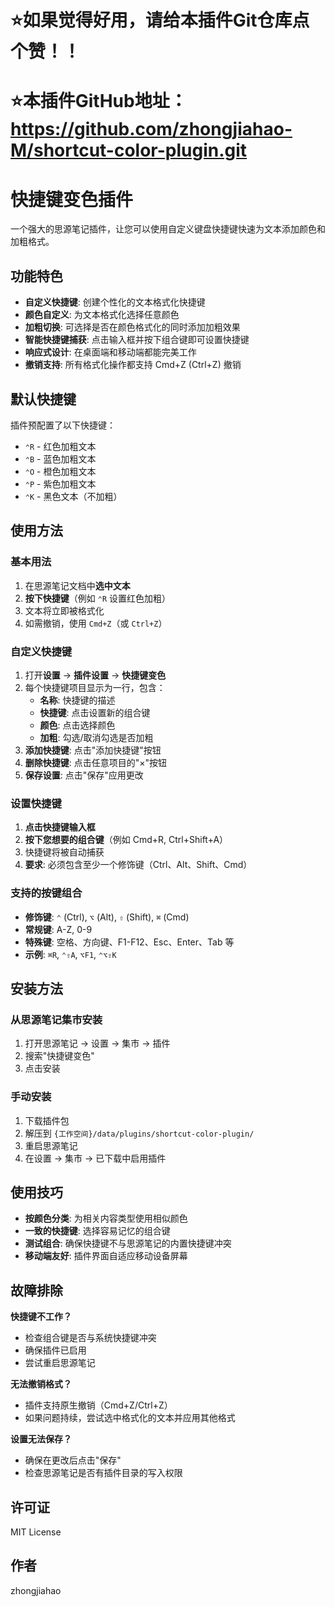 # ⭐如果觉得好用，请给本插件Git仓库点个赞！！
# ⭐本插件GitHub地址：https://github.com/zhongjiahao-M/shortcut-color-plugin.git
# 快捷键变色插件

一个强大的思源笔记插件，让您可以使用自定义键盘快捷键快速为文本添加颜色和加粗格式。

## 功能特色

- **自定义快捷键**: 创建个性化的文本格式化快捷键
- **颜色自定义**: 为文本格式化选择任意颜色
- **加粗切换**: 可选择是否在颜色格式化的同时添加加粗效果
- **智能快捷键捕获**: 点击输入框并按下组合键即可设置快捷键
- **响应式设计**: 在桌面端和移动端都能完美工作
- **撤销支持**: 所有格式化操作都支持 Cmd+Z (Ctrl+Z) 撤销

## 默认快捷键

插件预配置了以下快捷键：

- `⌃R` - 红色加粗文本
- `⌃B` - 蓝色加粗文本  
- `⌃O` - 橙色加粗文本
- `⌃P` - 紫色加粗文本
- `⌃K` - 黑色文本（不加粗）

## 使用方法

### 基本用法

1. 在思源笔记文档中**选中文本**
2. **按下快捷键**（例如 `⌃R` 设置红色加粗）
3. 文本将立即被格式化
4. 如需撤销，使用 `Cmd+Z`（或 `Ctrl+Z`）

### 自定义快捷键

1. 打开**设置** → **插件设置** → **快捷键变色**
2. 每个快捷键项目显示为一行，包含：
   - **名称**: 快捷键的描述
   - **快捷键**: 点击设置新的组合键
   - **颜色**: 点击选择颜色
   - **加粗**: 勾选/取消勾选是否加粗
3. **添加快捷键**: 点击"添加快捷键"按钮
4. **删除快捷键**: 点击任意项目的"×"按钮
5. **保存设置**: 点击"保存"应用更改

### 设置快捷键

1. **点击快捷键输入框**
2. **按下您想要的组合键**（例如 Cmd+R, Ctrl+Shift+A）
3. 快捷键将被自动捕获
4. **要求**: 必须包含至少一个修饰键（Ctrl、Alt、Shift、Cmd）

### 支持的按键组合

- **修饰键**: `⌃` (Ctrl), `⌥` (Alt), `⇧` (Shift), `⌘` (Cmd)
- **常规键**: A-Z, 0-9
- **特殊键**: 空格、方向键、F1-F12、Esc、Enter、Tab 等
- **示例**: `⌘R`, `⌃⇧A`, `⌥F1`, `⌃⌥⇧K`

## 安装方法

### 从思源笔记集市安装
1. 打开思源笔记 → 设置 → 集市 → 插件
2. 搜索"快捷键变色"
3. 点击安装

### 手动安装
1. 下载插件包
2. 解压到 `{工作空间}/data/plugins/shortcut-color-plugin/`
3. 重启思源笔记
4. 在设置 → 集市 → 已下载中启用插件

## 使用技巧

- **按颜色分类**: 为相关内容类型使用相似颜色
- **一致的快捷键**: 选择容易记忆的组合键
- **测试组合**: 确保快捷键不与思源笔记的内置快捷键冲突
- **移动端友好**: 插件界面自适应移动设备屏幕

## 故障排除

**快捷键不工作？**
- 检查组合键是否与系统快捷键冲突
- 确保插件已启用
- 尝试重启思源笔记

**无法撤销格式？**
- 插件支持原生撤销（Cmd+Z/Ctrl+Z）
- 如果问题持续，尝试选中格式化的文本并应用其他格式

**设置无法保存？**
- 确保在更改后点击"保存"
- 检查思源笔记是否有插件目录的写入权限

## 许可证

MIT License

## 作者

zhongjiahao